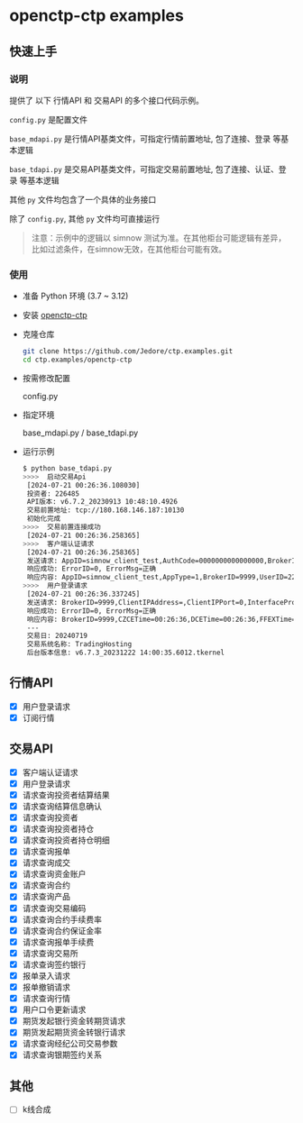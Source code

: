 # openctp-ctp examples

## 快速上手

### 说明

提供了 以下 行情API 和 交易API 的多个接口代码示例。

`config.py` 是配置文件

`base_mdapi.py` 是行情API基类文件，可指定行情前置地址, 包了连接、登录 等基本逻辑

`base_tdapi.py` 是交易API基类文件，可指定交易前置地址, 包了连接、认证、登录 等基本逻辑

其他 `py` 文件均包含了一个具体的业务接口

除了 `config.py`, 其他 `py` 文件均可直接运行

> 注意：示例中的逻辑以 simnow 测试为准。在其他柜台可能逻辑有差异，比如过滤条件，在simnow无效，在其他柜台可能有效。

### 使用

- 准备 Python 环境 (3.7 ~ 3.12)
- 安装 [openctp-ctp](https://github.com/openctp/openctp-ctp-python)
- 克隆仓库
    ```bash
    git clone https://github.com/Jedore/ctp.examples.git
    cd ctp.examples/openctp-ctp
    ```
- 按需修改配置

  config.py

- 指定环境

  base_mdapi.py / base_tdapi.py

- 运行示例
  ```bash
  $ python base_tdapi.py
  >>>>  启动交易Api
   [2024-07-21 00:26:36.108030]
   投资者: 226485
   API版本: v6.7.2_20230913 10:48:10.4926
   交易前置地址: tcp://180.168.146.187:10130
   初始化完成
  >>>>  交易前置连接成功
   [2024-07-21 00:26:36.258365]
  >>>>  客户端认证请求
   [2024-07-21 00:26:36.258365]
   发送请求: AppID=simnow_client_test,AuthCode=0000000000000000,BrokerID=9999,UserID=226485,UserProductInfo=
   响应成功: ErrorID=0, ErrorMsg=正确
   响应内容: AppID=simnow_client_test,AppType=1,BrokerID=9999,UserID=226485,UserProductInfo=
  >>>>  用户登录请求
   [2024-07-21 00:26:36.337245]
   发送请求: BrokerID=9999,ClientIPAddress=,ClientIPPort=0,InterfaceProductInfo=,LoginRemark=,MacAddress=,ProtocolInfo=,TradingDay=,UserID=226485,UserProductInfo=
   响应成功: ErrorID=0, ErrorMsg=正确
   响应内容: BrokerID=9999,CZCETime=00:26:36,DCETime=00:26:36,FFEXTime=00:26:36,FrontID=1,GFEXTime=00:26:36,INETime=00:26:36,LoginTime=00:26:39,MaxOrderRef=1,SHFETime=00:26:36,SessionID=-448170154,SysVersion=v6.7.3_20231222 14:00:35.6012.tkernel,SystemName=TradingHosting,TradingDay=20240719,UserID=226485
   ---
   交易日: 20240719
   交易系统名称: TradingHosting
   后台版本信息: v6.7.3_20231222 14:00:35.6012.tkernel
  ```

## 行情API

- [x] 用户登录请求
- [x] 订阅行情

## 交易API

- [x] 客户端认证请求
- [x] 用户登录请求
- [x] 请求查询投资者结算结果
- [x] 请求查询结算信息确认
- [x] 请求查询投资者
- [x] 请求查询投资者持仓
- [x] 请求查询投资者持仓明细
- [x] 请求查询报单
- [x] 请求查询成交
- [x] 请求查询资金账户
- [x] 请求查询合约
- [x] 请求查询产品
- [x] 请求查询交易编码
- [x] 请求查询合约手续费率
- [x] 请求查询合约保证金率
- [x] 请求查询报单手续费
- [x] 请求查询交易所
- [x] 请求查询签约银行
- [x] 报单录入请求
- [x] 报单撤销请求
- [x] 请求查询行情
- [x] 用户口令更新请求
- [x] 期货发起银行资金转期货请求
- [x] 期货发起期货资金转银行请求
- [x] 请求查询经纪公司交易参数
- [x] 请求查询银期签约关系

## 其他

- [ ] k线合成